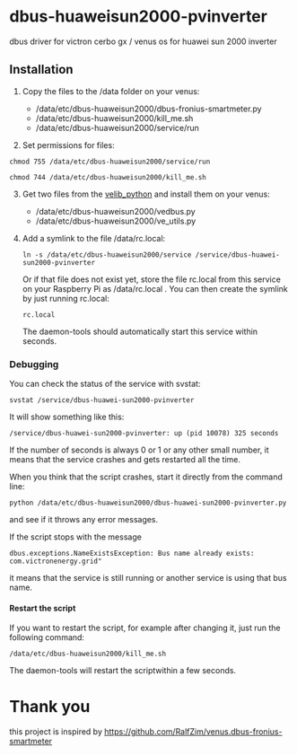 # dbus-huaweisun2000-pvinverter
dbus driver for victron cerbo gx / venus os for huawei sun 2000 inverter


## Installation

1. Copy the files to the /data folder on your venus:

   - /data/etc/dbus-huaweisun2000/dbus-fronius-smartmeter.py
   - /data/etc/dbus-huaweisun2000/kill_me.sh
   - /data/etc/dbus-huaweisun2000/service/run

2. Set permissions for files:

`chmod 755 /data/etc/dbus-huaweisun2000/service/run`

`chmod 744 /data/etc/dbus-huaweisun2000/kill_me.sh`


3. Get two files from the [velib_python](https://github.com/victronenergy/velib_python) and install them on your venus:

   - /data/etc/dbus-huaweisun2000/vedbus.py
   - /data/etc/dbus-huaweisun2000/ve_utils.py

4. Add a symlink to the file /data/rc.local:

   `ln -s /data/etc/dbus-huaweisun2000/service /service/dbus-huawei-sun2000-pvinverter`

   Or if that file does not exist yet, store the file rc.local from this service on your Raspberry Pi as /data/rc.local .
   You can then create the symlink by just running rc.local:
  
   `rc.local`

   The daemon-tools should automatically start this service within seconds.


### Debugging

You can check the status of the service with svstat:

`svstat /service/dbus-huawei-sun2000-pvinverter`

It will show something like this:

`/service/dbus-huawei-sun2000-pvinverter: up (pid 10078) 325 seconds`

If the number of seconds is always 0 or 1 or any other small number, it means that the service crashes and gets restarted all the time.

When you think that the script crashes, start it directly from the command line:

`python /data/etc/dbus-huaweisun2000/dbus-huawei-sun2000-pvinverter.py`

and see if it throws any error messages.

If the script stops with the message

`dbus.exceptions.NameExistsException: Bus name already exists: com.victronenergy.grid"`

it means that the service is still running or another service is using that bus name.

#### Restart the script

If you want to restart the script, for example after changing it, just run the following command:

`/data/etc/dbus-huaweisun2000/kill_me.sh`

The daemon-tools will restart the scriptwithin a few seconds.

# Thank you
this project is inspired by 
https://github.com/RalfZim/venus.dbus-fronius-smartmeter
